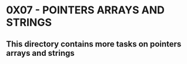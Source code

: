 # 0X07 - POINTERS ARRAYS AND STRINGS
## This directory contains more tasks on  pointers arrays and strings 
